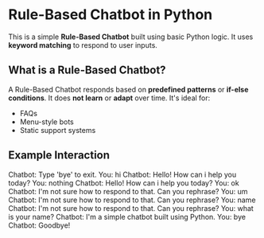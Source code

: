 # Rule-Based Chatbot in Python

This is a simple **Rule-Based Chatbot** built using basic Python logic. It uses **keyword matching** to respond to user inputs.


## What is a Rule-Based Chatbot?

A Rule-Based Chatbot responds based on **predefined patterns** or **if-else conditions**. It does **not learn** or **adapt** over time. It's ideal for:

- FAQs
- Menu-style bots
- Static support systems


## Example Interaction

Chatbot: Type 'bye' to exit.
You: hi
Chatbot:  Hello! How can i help you today?
You: nothing
Chatbot:  Hello! How can i help you today?
You: ok
Chatbot:  I'm not sure how to respond to that. Can you rephrase?
You: um
Chatbot:  I'm not sure how to respond to that. Can you rephrase?
You: name
Chatbot:  I'm not sure how to respond to that. Can you rephrase?
You: what is your name?
Chatbot:  I'm a simple chatbot built using Python.
You: bye
Chatbot: Goodbye!